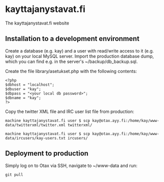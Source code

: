 kayttajanystavat.fi
===================

The kayttajanystavat.fi website

Installation to a development environment
-----------------------------------------

Create a database (e.g. kay) and a user with read/write access to it (e.g. kay) on your local MySQL server. Import the production database dump, which you can find e.g. in the server's ~/backup/db_backup.sql.

Create the file library/asetukset.php with the following contents:

```
<?php
$dbhost = "localhost";
$dbuser = "kay";
$dbpass = "<your local db password>";
$dbname = "kay";
?>
```

Copy the twitter XML file and IRC user list file from production:

```
machine kayttajanystavat.fi user $ scp kay@otax.ayy.fi:/home/kay/www-data/twitterxml/twitter.xml twitterxml/
```

```
machine kayttajanystavat.fi user $ scp kay@otax.ayy.fi:/home/kay/www-data/ircusers/kay-users.txt ircusers/
```
  
Deployment to production
------------------------

Simply log on to Otax via SSH, navigate to ~/www-data and run:

```
git pull
```  
